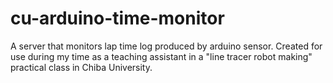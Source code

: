 # cu-arduino-time-monitor
A server that monitors lap time log produced by arduino sensor. Created for use during my time as a teaching assistant in a "line tracer robot making" practical class in Chiba University.
